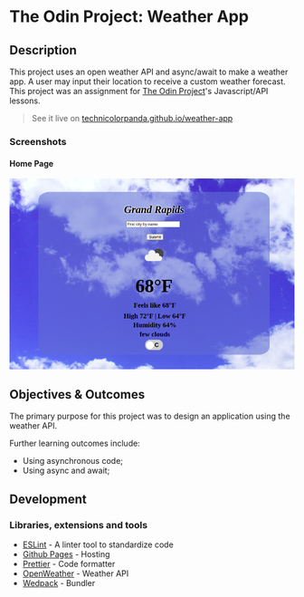 # The Odin Project: Weather App

## Description

This project uses an open weather API and async/await to make a weather app. A user may input their location to receive a custom weather forecast. This project was an assignment for [The Odin Project](https://www.theodinproject.com/paths/full-stack-javascript/courses/javascript/lessons/weather-app)'s Javascript/API lessons.

> See it live on [technicolorpanda.github.io/weather-app](https://technicolorpanda.github.io/weather-app/)

### Screenshots

#### Home Page
![image](https://github.com/TechnicolorPanda/weather-app/blob/main/weather.png?raw=true)

## Objectives & Outcomes

The primary purpose for this project was to design an application using the weather API.

Further learning outcomes include:

- Using asynchronous code;
- Using async and await;

## Development

### Libraries, extensions and tools

- [ESLint](https://eslint.org/) - A linter tool to standardize code
- [Github Pages](https://pages.github.com/) - Hosting
- [Prettier](https://prettier.io/) - Code formatter
- [OpenWeather](https://openweathermap.org/api) - Weather API
- [Wedpack](https://webpack.js.org/) - Bundler
